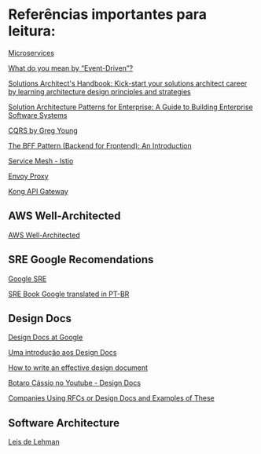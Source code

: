 Referências importantes para leitura:
=====================================

[Microservices](https://martinfowler.com/articles/microservices.html)

[What do you mean by “Event-Driven”?](https://martinfowler.com/articles/201701-event-driven.html)

[Solutions Architect's Handbook: Kick-start your solutions architect career by learning architecture design principles and strategies](https://www.amazon.com/Solutions-Architects-Handbook-Kick-start-architecture-ebook/dp/B0855XQZ44/ref=sr_1_1?crid=14KQT9QKZ13KN&keywords=solution+architect+handbook&qid=1676911165&s=books&sprefix=solution+architect+handbook%2Cstripbooks%2C105&sr=1-1)

[Solution Architecture Patterns for Enterprise: A Guide to Building Enterprise Software Systems](https://www.amazon.com/Solution-Architecture-Patterns-Enterprise-Building-ebook/dp/B0BQ69KGLB/ref=sr_1_1?keywords=solution+architecture+patterns+for+enterprise&qid=1676911335&s=books&sprefix=solution+architecture+p%2Cstripbooks%2C82&sr=1-1)

[CQRS by Greg Young](https://cqrs.files.wordpress.com/2010/11/cqrs_documents.pdf)

[The BFF Pattern (Backend for Frontend): An Introduction](https://blog.bitsrc.io/bff-pattern-backend-for-frontend-an-introduction-e4fa965128bf)

[Service Mesh - Istio](https://istio.io/)

[Envoy Proxy](https://www.envoyproxy.io/)

[Kong API Gateway](https://docs.konghq.com/)

## AWS Well-Architected
[AWS Well-Architected](https://aws.amazon.com/pt/architecture/well-architected/?wa-lens-whitepapers.sort-by=item.additionalFields.sortDate&wa-lens-whitepapers.sort-order=desc&wa-guidance-whitepapers.sort-by=item.additionalFields.sortDate&wa-guidance-whitepapers.sort-order=desc)

## SRE Google Recomendations
[Google SRE](https://sre.google/resources/)

[SRE Book Google translated in PT-BR](https://elven.works/livro-sre-google/)

## Design Docs
[Design Docs at Google](https://www.industrialempathy.com/posts/design-docs-at-google/#the-design-doc-lifecycle)

[Uma introdução aos Design Docs](https://medium.com/inside-picpay/uma-introdu%C3%A7%C3%A3o-aos-design-docs-8590f28f4cc1)

[How to write an effective design document](https://rinaarts.com/how-to-write-an-effective-design-document/)

[Botaro Cássio no Youtube - Design Docs](https://www.youtube.com/watch?v=7V3zX1IZLyw)

[Companies Using RFCs or Design Docs and Examples of These](https://blog.pragmaticengineer.com/rfcs-and-design-docs/)

## Software Architecture
[Leis de Lehman](https://users.ece.utexas.edu/~perry/work/papers/feast1.pdf)